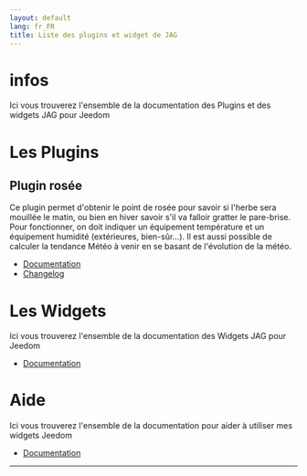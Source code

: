 ```yaml
---
layout: default
lang: fr_FR
title: Liste des plugins et widget de JAG
---
```


# infos
Ici vous trouverez l'ensemble de la documentation des Plugins et des widgets JAG pour Jeedom


Les Plugins
========

Plugin rosée
----------------

Ce plugin permet d'obtenir le point de rosée pour savoir si l'herbe sera mouillée le matin, ou bien en hiver savoir s'il va falloir gratter le pare-brise.
Pour fonctionner, on doit indiquer un équipement température et un équipement humidité (extérieures, bien-sûr…).
Il est aussi possible de calculer la tendance Météo à venir en se basant de l'évolution de la météo.

- [Documentation]({{site.baseurl}}/plugin-rosee/{{page.lang}})
- [Changelog]({{site.baseurl}}/plugin-rosee/{{page.lang}}/changelog)

Les Widgets
========
Ici vous trouverez l'ensemble de la documentation des Widgets JAG pour Jeedom

- [Documentation]({{site.baseurl}}/widget/{{page.lang}})


Aide
========
Ici vous trouverez l'ensemble de la documentation pour aider à utiliser mes widgets Jeedom

- [Documentation]({{site.baseurl}}/help/{{page.lang}})

<hr />
